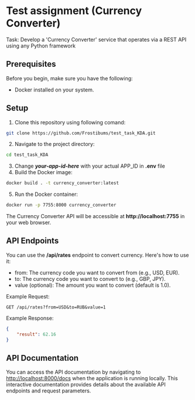 # Test assignment (Currency Converter)
Task: Develop a 'Currency Converter' service that operates via a REST API using any Python framework
## Prerequisites
Before you begin, make sure you have the following:
- Docker installed on your system.
## Setup
1. Clone this repository using following comand:
```sh
git clone https://github.com/Frostibums/test_task_KDA.git
```
2. Navigate to the project directory:
```sh
cd test_task_KDA
```
3. Change ***your-app-id-here*** with your actual APP_ID in **.env** file
4. Build the Docker image:
```sh
docker build . -t currency_converter:latest  
```
5. Run the Docker container:
```sh
docker run -p 7755:8000 currency_converter 
```
The Currency Converter API will be accessible at **http://localhost:7755** in your web browser.
## API Endpoints
You can use the **/api/rates** endpoint to convert currency. Here's how to use it:

- from: The currency code you want to convert from (e.g., USD, EUR).
- to: The currency code you want to convert to (e.g., GBP, JPY).
- value (optional): The amount you want to convert (default is 1.0).

Example Request:
```http
GET /api/rates?from=USD&to=RUB&value=1
```
Example Response:
```json
{
    "result": 62.16
}
```
## API Documentation
You can access the API documentation by navigating to [http://localhost:8000/docs](http://localhost:8000/docs) when the application is running locally. 
This interactive documentation provides details about the available API endpoints and request parameters.

